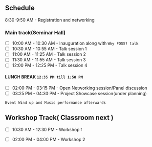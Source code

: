 ## Schedule 
8:30-9:50 AM - Registration and networking
### Main track(Seminar Hall)
- [ ] 10:00 AM - 10:30 AM - Inauguration along with `Why FOSS? talk`
- [ ] 10:30 AM - 10:55 AM - Talk session 1
- [ ] 11:00 AM - 11:25 AM - Talk session 2
- [ ] 11:30 AM - 11:55 AM - Talk session 3
- [ ] 12:00 PM - 12:25 PM - Talk session 4

#### **LUNCH BREAK** `12:35 PM till 1:50 PM`

- [ ] 02:00 PM - 03:15 PM - Open Networking session/Panel discussion
- [ ] 03:25 PM - 04:30 PM - Project Showcase session(under planning)

`Event Wind up and Music performance afterwards` 

## Workshop Track( Classroom next )
- [ ] 10:30 AM - 12:30 PM - Workshop 1
- [ ] 02:00 PM - 04:00 PM - Workshop 2

 
